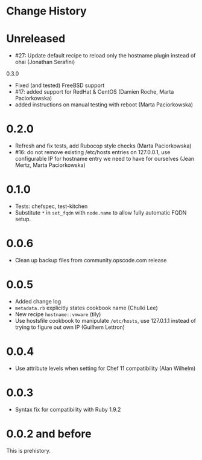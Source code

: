 # Change History


Unreleased
==========
 - #27: Update default recipe to reload only the hostname plugin instead of ohai (Jonathan Serafini)

0.3.0
 - Fixed (and tested) FreeBSD support
 - #17: added support for RedHat & CentOS (Damien Roche, Marta Paciorkowska)
 - added instructions on manual testing with reboot (Marta Paciorkowska)

0.2.0
=====
 - Refresh and fix tests, add Rubocop style checks (Marta Paciorkowska)
 - #16: do not remove existing /etc/hosts entries on 127.0.0.1, use
   configurable IP for hostname entry we need to have for ourselves
   (Jean Mertz, Marta Paciorkowska)

0.1.0
=====
 - Tests: chefspec, test-kitchen
 - Substitute `*` in `set_fqdn` with `node.name` to allow fully
   automatic FQDN setup.

0.0.6
=====
 - Clean up backup files from community.opscode.com release

0.0.5
=====
 - Added change log
 - `metadata.rb` explicitly states cookbook name (Chulki Lee)
 - New recipe `hostname::vmware` (tily)
 - Use hostsfile cookbook to manipulate `/etc/hosts`, use 127.0.1.1
   instead of trying to figure out own IP (Guilhem Lettron)
   
0.0.4
=====
 - Use attribute levels when setting for Chef 11 compatibility (Alan
   Wilhelm)

0.0.3
=====
 - Syntax fix for compatibility with Ruby 1.9.2

0.0.2 and before
================

This is prehistory.
